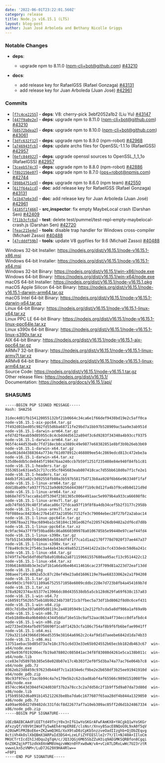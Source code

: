 ```yaml
---
date: '2022-06-01T23:22:01.560Z'
category: release
title: Node.js v16.15.1 (LTS)
layout: blog-post
author: Juan José Arboleda and Bethany Nicolle Griggs
---
```


### Notable Changes

- **deps**:
  - upgrade npm to 8.11.0 (<npm-cli+bot@github.com>) [#43210](https://github.com/nodejs/node/pull/43210)

- **docs**:
  - add release key for RafaelGSS (Rafael Gonzaga) [#43131](https://github.com/nodejs/node/pull/43131)
  - add release key for Juan Arboleda (Juan José) [#42961](https://github.com/nodejs/node/pull/42961)

### Commits

- \[[`f7c4ce2255`](https://github.com/nodejs/node/commit/f7c4ce2255)] - **deps**: V8: cherry-pick 3ebf2052a1b2 (Liu Yu) [#43147](https://github.com/nodejs/node/pull/43147)
- \[[`447f9a0e2e`](https://github.com/nodejs/node/commit/447f9a0e2e)] - **deps**: upgrade npm to 8.11.0 (<npm-cli+bot@github.com>) [#43210](https://github.com/nodejs/node/pull/43210)
- \[[`68572bdea2`](https://github.com/nodejs/node/commit/68572bdea2)] - **deps**: upgrade npm to 8.10.0 (<npm-cli+bot@github.com>) [#43061](https://github.com/nodejs/node/pull/43061)
- \[[`3dfc632f12`](https://github.com/nodejs/node/commit/3dfc632f12)] - **deps**: upgrade npm to 8.9.0 (npm-robot) [#42968](https://github.com/nodejs/node/pull/42968)
- \[[`a746943fcb`](https://github.com/nodejs/node/commit/a746943fcb)] - **deps**: update archs files for OpenSSL-1.1.1o (RafaelGSS) [#42957](https://github.com/nodejs/node/pull/42957)
- \[[`6efc844922`](https://github.com/nodejs/node/commit/6efc844922)] - **deps**: upgrade openssl sources to OpenSSL_1_1_1o (RafaelGSS) [#42957](https://github.com/nodejs/node/pull/42957)
- \[[`3ceeb574c3`](https://github.com/nodejs/node/commit/3ceeb574c3)] - **deps**: upgrade npm to 8.8.0 (npm-robot) [#42886](https://github.com/nodejs/node/pull/42886)
- \[[`f8b2156e07`](https://github.com/nodejs/node/commit/f8b2156e07)] - **deps**: upgrade npm to 8.7.0 (<ops+robot@npmjs.com>) [#42744](https://github.com/nodejs/node/pull/42744)
- \[[`898b4751e9`](https://github.com/nodejs/node/commit/898b4751e9)] - **deps**: upgrade npm to 8.6.0 (npm team) [#42550](https://github.com/nodejs/node/pull/42550)
- \[[`617f64a1cd`](https://github.com/nodejs/node/commit/617f64a1cd)] - **doc**: add release key for RafaelGSS (Rafael Gonzaga) [#43131](https://github.com/nodejs/node/pull/43131)
- \[[`e1b47e6e3d`](https://github.com/nodejs/node/commit/e1b47e6e3d)] - **doc**: add release key for Juan Arboleda (Juan José) [#42961](https://github.com/nodejs/node/pull/42961)
- \[[`4185f1f466`](https://github.com/nodejs/node/commit/4185f1f466)] - **src,inspector**: fix empty MaybeLocal crash (Darshan Sen) [#42409](https://github.com/nodejs/node/pull/42409)
- \[[`f11b3cfc6a`](https://github.com/nodejs/node/commit/f11b3cfc6a)] - **test**: delete test/pummel/test-repl-empty-maybelocal-crash.js (Darshan Sen) [#42720](https://github.com/nodejs/node/pull/42720)
- \[[`feac215e4e`](https://github.com/nodejs/node/commit/feac215e4e)] - **tools**: disable trap handler for Windows cross-compiler (Michaël Zasso) [#40488](https://github.com/nodejs/node/pull/40488)
- \[[`47cdddf59b`](https://github.com/nodejs/node/commit/47cdddf59b)] - **tools**: update V8 gypfiles for 9.6 (Michaël Zasso) [#40488](https://github.com/nodejs/node/pull/40488)

Windows 32-bit Installer: https://nodejs.org/dist/v16.15.1/node-v16.15.1-x86.msi \
Windows 64-bit Installer: https://nodejs.org/dist/v16.15.1/node-v16.15.1-x64.msi \
Windows 32-bit Binary: https://nodejs.org/dist/v16.15.1/win-x86/node.exe \
Windows 64-bit Binary: https://nodejs.org/dist/v16.15.1/win-x64/node.exe \
macOS 64-bit Installer: https://nodejs.org/dist/v16.15.1/node-v16.15.1.pkg \
macOS Apple Silicon 64-bit Binary: https://nodejs.org/dist/v16.15.1/node-v16.15.1-darwin-arm64.tar.gz \
macOS Intel 64-bit Binary: https://nodejs.org/dist/v16.15.1/node-v16.15.1-darwin-x64.tar.gz \
Linux 64-bit Binary: https://nodejs.org/dist/v16.15.1/node-v16.15.1-linux-x64.tar.xz \
Linux PPC LE 64-bit Binary: https://nodejs.org/dist/v16.15.1/node-v16.15.1-linux-ppc64le.tar.xz \
Linux s390x 64-bit Binary: https://nodejs.org/dist/v16.15.1/node-v16.15.1-linux-s390x.tar.xz \
AIX 64-bit Binary: https://nodejs.org/dist/v16.15.1/node-v16.15.1-aix-ppc64.tar.gz \
ARMv7 32-bit Binary: https://nodejs.org/dist/v16.15.1/node-v16.15.1-linux-armv7l.tar.xz \
ARMv8 64-bit Binary: https://nodejs.org/dist/v16.15.1/node-v16.15.1-linux-arm64.tar.xz \
Source Code: https://nodejs.org/dist/v16.15.1/node-v16.15.1.tar.gz \
Other release files: https://nodejs.org/dist/v16.15.1/ \
Documentation: https://nodejs.org/docs/v16.15.1/api/

### SHASUMS

```
-----BEGIN PGP SIGNED MESSAGE-----
Hash: SHA256

31dec4d81fb154120055132bf21b0664c34ca6e1f66def9438bd19e2c5aff0ca  node-v16.15.1-aix-ppc64.tar.gz
7f492d01bed05c982fd55d6ba68711fe29bd7a1bb97b528909ac5aa9e3ab951d  node-v16.15.1-darwin-arm64.tar.gz
efd7d2f6eab59d05955c8c4cbdd4d5612a894f3c6d9283f34340a4b93ccf9375  node-v16.15.1-darwin-arm64.tar.xz
965f4c44d53be8c7fd718ecb8ca3889c49e9877e68382851e8bf3b9b26eb3b69  node-v16.15.1-darwin-x64.tar.gz
bdad616d4d388364a7734cf61d078912c468809ee54c2869edcd813c472ebe3a  node-v16.15.1-darwin-x64.tar.xz
535d0eddb5cde8445f198476aa240ccb7b59f1251f235408e84e940f84fb1c81  node-v16.15.1-headers.tar.gz
3553651e631ee52c717cc95cf045683eab807418cac7d55bb618d0a7f1cfe2e1  node-v16.15.1-headers.tar.xz
84db3f261a02c3d92558fb80a3b597b58175d713b8aa928f6b66e963340f1faf  node-v16.15.1-linux-arm64.tar.gz
ddd18ba09cfa937f75123a9d69256d44386ff1b9c0d12fa4b3f9ce0b0d121d9d  node-v16.15.1-linux-arm64.tar.xz
b868e7d757acca8a1df5394f2381365c006e491aac5e9979b4a933ca66698f8c  node-v16.15.1-linux-armv7l.tar.gz
adb74fbb539c48f3fa6aca86c72fdcaa97f19f8f8a4db34cef5b2f3177c2958b  node-v16.15.1-linux-armv7l.tar.xz
f0f088eac8423b4c27b41d73a21056c7152fe3c79004ebec28f27bf2a2abac14  node-v16.15.1-linux-ppc64le.tar.gz
bf30678aa2170ac6894ba1c58184c1301ed62fe22057426db9482a2df6cd7d8b  node-v16.15.1-linux-ppc64le.tar.xz
0c9fac94a37ff9f59bad86c86a8660309978a0106785b5e99440e97caef44fd4  node-v16.15.1-linux-s390x.tar.gz
7bfb51543d06f04b60654e5034df4f1f7ca1d1aa2170f778d7020f37ae447a37  node-v16.15.1-linux-s390x.tar.xz
f78a49c0c9c2f546c3a44eb434c49a852125441422a1bcfc433dedc58d6a241c  node-v16.15.1-linux-x64.tar.gz
b749f7a76e56dfd6dfb8a910b8a2a871159661557680aa95acf13c9514422c12  node-v16.15.1-linux-x64.tar.xz
359b618d6b8b3e3e2af1b1a6da9be464114616cac23f709d81a223d72eaf13dd  node-v16.15.1.pkg
308aee7149c4092a53c87c28ef49e23a8d1606119e79ae68333062e2a1f94208  node-v16.15.1.tar.gz
d4e99d3c1f69711109a67525571058e6009cddbc228e7d723b8fb4a454169b7d  node-v16.15.1.tar.xz
378a9202374ac65377e13966dc80d435538db5a5cb128d629fa69f638c157a83  node-v16.15.1-win-x64.7z
e160591f562b575eb18b9b234b738f21cb7fbec5a73df1bd8062f8d0c6cef431  node-v16.15.1-win-x64.zip
d03c7d1dbe397a6095d0119c2a48105949c12e212fb7cda5a8df986a1af69a9b  node-v16.15.1-win-x86.7z
45eb18d8e4ba9b040dc43445ddaf16e51bc9af52aac863a4f734ecc0dfafbdc4  node-v16.15.1-win-x86.zip
ad2733ed364afbd9758690f1ca8f142b3cfa186c754af8b9f6fb6befae9941ff  node-v16.15.1-x64.msi
729a3211d43966d196ed5359e38164a6962c2c4af9d1d7aeebe6842d1da74b33  node-v16.15.1-x86.msi
13751aebac5bd85d73a7e18c37b1c6d33e33e65b924552b65ecbb182db463c67  win-x64/node.exe
a676e936f019206ecfb19a878802c085841ac34f8f83080d4261e5ca138b011c  win-x64/node.lib
cce83e7d5897bb385e58e028b07e17c4b303f2ef0f5d3ba74a77ac76e064b7c8  win-x64/node_pdb.7z
0362eb23d8459c97623db44df7c1a1834e6cf9be2e2b650df3b25ee91941910d  win-x64/node_pdb.zip
9bc93f97eccf3ac6b94c4a7e170e5b2c62cbad8abf4af65566c989d151008f9e  win-x86/node.exe
8574cc9643d304df424d038f37b2a78cc3c2a7dd58c2f1b9ff5d9a07da73d80d  win-x86/node.lib
1f5b95582d6a091b145212263be8ba7da6c1677607f65aa28df4b844a1329050  win-x86/node_pdb.7z
4a99ae9b0d27d9402dc331fdcf8d22677af7a10eb309ac05ff2d6d1b24867334  win-x86/node_pdb.zip
-----BEGIN PGP SIGNATURE-----

iQEzBAEBCAAdFiEETtd49TnjY0x3nIfG1wYoSKGrAFwFAmKX8+YACgkQ1wYoSKGr
AFxzyQf/V8V9tIWoFTy5wAEh4rmpER8E/clsNsr/Xnvy8SacE8NQoG9L9xA0f5qV
n20UwMlPMJBoE6e+ZK2wmQ3KG/XxX9tuD0zCpKb5nzzveOadIIzghb+QjDbZEqvg
8ctiVh4kOslXbQBmX3ARPaId3DS4+LzeLFiZYFEESlle2r7Y/Il+NJ40A+IIloCm
MKUCTrtIcdIhIJdDqu2gTqH/c/JQ3JQGj6M65SbZZuH3iq9AEGMKSQRBfon8Cgqi
6nZ8KZqjkPTSzdkk0XnWM8VmqzvWWzn0YFxw8wW/vA+vCzATLDRxLwWc7U23rztR
vwwxLkn5zVNM+/LuD7JG29X9HA4Rlw==
=F0P1
-----END PGP SIGNATURE-----

```
